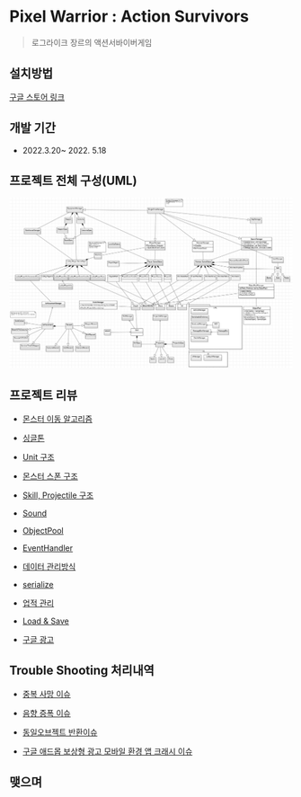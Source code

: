 # Pixel Warrior : Action Survivors
> 로그라이크 장르의 액션서바이버게임

## 설치방법
[구글 스토어 링크](https://play.google.com/store/apps/details?id=com.studioNNN.PixelWarrior)

## 개발 기간
* 2022.3.20~ 2022. 5.18

## 프로젝트 전체 구성(UML)
![uml](./Docs/uml.PNG)
## 프로젝트 리뷰

* [몬스터 이동 알고리즘](./Docs/move/Move.md)

* [싱글톤](./Docs/singletone/Singletone.md)

* [Unit 구조](./Docs/unit/Unit.md)

* [몬스터 스폰 구조](./Docs/unit/Spawn.md)

* [Skill, Projectile 구조](./Docs/skill/Skill.md)

* [Sound](./Docs/sound/Sound.md)

* [ObjectPool](./Docs/objectpool/ObjectPool.md)

* [EventHandler](./Docs/EventHandler/EventHandler.md)

* [데이터 관리방식](./Docs/data/data.md)

* [serialize](./Docs/serialize/Serialize.md)

* [업적 관리](./Docs/achievement/achievement.md)

* [Load & Save](./Docs/load&save/load&save.md)

* [구글 광고](./Docs/GoogleAds/GoogleAds.md)


## Trouble Shooting 처리내역

* [중복 사망 이슈](./Docs/EventHandler/EventHandler.md/#troubleshooting)

* [음향 증폭 이슈](./Docs/sound/Sound.md/#troubleshooting)

* [동일오브젝트 반환이슈](./Docs/objectpool/ObjectPool.md/#troubleshooting)

* [구글 애드몹 보상형 광고 모바일 환경 앱 크래시 이슈](./Docs/GoogleAds/GoogleAds.md)

## 맺으며
